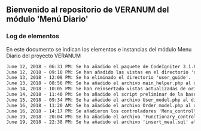## Bienvenido al repositorio de VERANUM del módulo 'Menú Diario'



### Log de elementos

En este documento se indican los elementos e instancias del módulo Menu Diario del proyecto VERANUM

```markdown
June 12, 2018 - 06:31 PM: Se ha añadido el paquete de CodeIgniter 3.1.8.
June 12, 2018 - 09:10 PM: Se han añadido las vistas en el directorio 'application/views'.
June 13, 2018 - 12:08 PM: Se ha eliminado el directorio 'user_guide'.
June 13, 2018 - 08:56 PM: Se ha añadido el archivo main_helper.php al directorio 'application/helpers'.
June 14, 2018 - 10:05 PM: Se han reinsertado vistas actualizadas de origen externo.
June 14, 2018 - 11:40 PM: Se ha añadido el script preliminar de la base de datos.
June 15, 2018 - 09:34 PM: Se ha añadido el archivo User_model.php al directorio 'application/models'
June 16, 2018 - 11:20 AM: Se ha añadido el archivo Order_model.php al directorio 'application/models'.
June 16, 2018 - 14:17 PM: Se añadieron los controladores 'Menu_controller' y 'Order_controller' al directorio '/controllers'.
June 19, 2018 - 20:04 PM: Se ha añadido el archivo 'Functionary_controller' al directorio 'aplication/controllers'.
June 19, 2018 - 22:38 PM: Se ha añadido el archivo 'insert_meal.sql' al directorio principal.